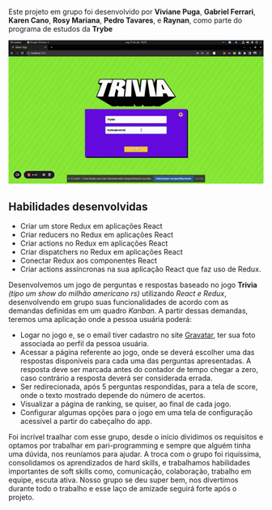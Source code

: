 Este projeto em grupo foi desenvolvido por **Viviane Puga**, **Gabriel Ferrari**, **Karen Cano**, **Rosy Mariana**, **Pedro Tavares**, e **Raynan**,  como parte do programa de estudos da **Trybe**

<p align="center">
  <img src="./gif1.gif" />
</p>


## Habilidades desenvolvidas
  - Criar um store Redux em aplicações React
  - Criar reducers no Redux em aplicações React
  - Criar actions no Redux em aplicações React
  - Criar dispatchers no Redux em aplicações React
  - Conectar Redux aos componentes React
  - Criar actions assíncronas na sua aplicação React que faz uso de Redux.

Desenvolvemos um jogo de perguntas e respostas baseado no jogo **Trivia** _(tipo um show do milhão americano rs)_ utilizando _React e Redux_, desenvolvendo em grupo suas funcionalidades de acordo com as demandas definidas em um quadro _Kanban_. A partir dessas demandas, teremos uma aplicação onde a pessoa usuária poderá:
  - Logar no jogo e, se o email tiver cadastro no site [Gravatar](https://pt.gravatar.com/), ter sua foto associada ao perfil da pessoa usuária.
  - Acessar a página referente ao jogo, onde se deverá escolher uma das respostas disponíveis para cada uma das perguntas apresentadas. A resposta deve ser marcada antes do contador de tempo chegar a zero, caso contrário a resposta deverá ser considerada errada.
  - Ser redirecionada, após 5 perguntas respondidas, para a tela de score, onde o texto mostrado depende do número de acertos.
  - Visualizar a página de ranking, se quiser, ao final de cada jogo.
  - Configurar algumas opções para o jogo em uma tela de configuração acessível a partir do cabeçalho do app.
  
Foi incrível traalhar com esse grupo, desde o início dividimos os requisitos e optamos por trabalhar em pari-programming e sempre que alguém tinha uma dúvida, nos  reuníamos para ajudar. A troca com o grupo foi riquíssima, consolidamos os aprendizados de hard skills, e trabalhamos habilidades importantes de soft skills como, comunicação, colaboração, trabalho em equipe, escuta ativa. Nosso grupo se deu super bem, nos divertimos durante todo o trabalho e esse laço de amizade seguirá forte após o projeto.
